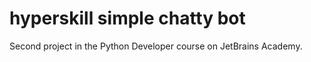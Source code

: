 # hyperskill simple chatty bot
Second project in the Python Developer course on JetBrains Academy.

